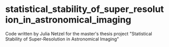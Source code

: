 # statistical_stability_of_super_resolution_in_astronomical_imaging
Code written by Julia Netzel for the master's thesis project "Statistical Stability of Super-Resolution in Astronomical Imaging"

